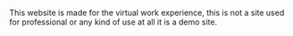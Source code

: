 This website is made for the virtual work experience, this is not a site used for professional or any kind of use at all it is a demo site.